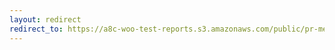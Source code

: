 ```yaml
---
layout: redirect
redirect_to: https://a8c-woo-test-reports.s3.amazonaws.com/public/pr-merge/37723/e2e/index.html
---
```

